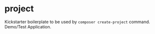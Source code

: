 # project
Kickstarter boilerplate to be used by `composer create-project` command. Demo/Test Application.

